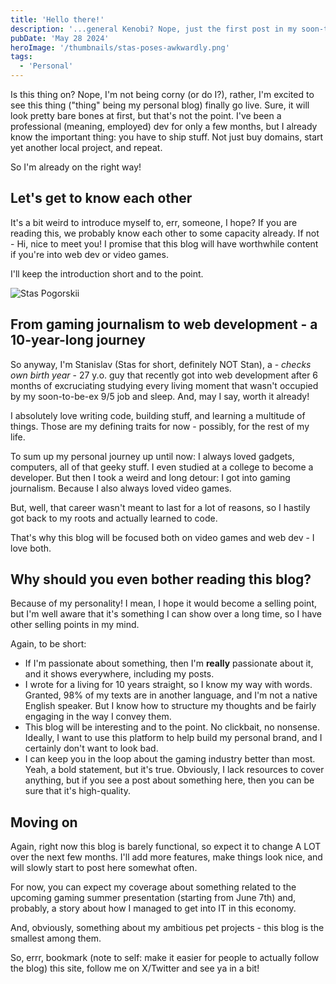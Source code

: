```yaml
---
title: 'Hello there!'
description: '...general Kenobi? Nope, just the first post in my soon-to-be-awesome personal blog!'
pubDate: 'May 28 2024'
heroImage: '/thumbnails/stas-poses-awkwardly.png'
tags:
  - 'Personal'
---
```


Is this thing on? Nope, I'm not being corny (or do I?), rather, I'm excited to see this thing ("thing" being my personal
blog) finally go live. Sure, it will look pretty bare bones at first, but that's not the point. I've been a
professional (meaning, employed) dev for only a few months, but I already know the important thing: you have to ship
stuff. Not just buy domains, start yet another local project, and repeat.

So I'm already on the right way!

## Let's get to know each other

It's a bit weird to introduce myself to, err, someone, I hope? If you are reading this, we probably know each other to
some capacity already. If not - Hi, nice to meet you! I promise that this blog will have worthwhile content if you're
into web dev or video games.

I'll keep the introduction short and to the point.

![Stas Pogorskii](/thumbnails/stas-poses-awkwardly.png)

## From gaming journalism to web development - a 10-year-long journey

So anyway, I'm Stanislav (Stas for short, definitely NOT Stan), a - *checks own birth year* - 27 y.o. guy that recently
got into web development after 6 months of excruciating studying every living moment that wasn't occupied by my
soon-to-be-ex 9/5 job and sleep. And, may I say, worth it already!

I absolutely love writing code, building stuff, and learning a multitude of things. Those are my defining traits for
now - possibly, for the rest of my life.

To sum up my personal journey up until now: I always loved gadgets, computers, all of that geeky stuff. I even studied
at a college to become a developer. But then I took a weird and long detour: I got into gaming journalism. Because I
also always loved video games.

But, well, that career wasn't meant to last for a lot of reasons, so I hastily got back to my roots and actually learned
to code.

That's why this blog will be focused both on video games and web dev - I love both.

## Why should you even bother reading this blog?

Because of my personality! I mean, I hope it would become a selling point, but I'm well aware that it's something I can
show over a long time, so I have other selling points in my mind.

Again, to be short:

- If I'm passionate about something, then I'm **really** passionate about it, and it shows everywhere, including my
  posts.
- I wrote for a living for 10 years straight, so I know my way with words. Granted, 98% of my texts are in another
  language, and I'm not a native English speaker. But I know how to structure my thoughts and be fairly engaging in the
  way I convey them.
- This blog will be interesting and to the point. No clickbait, no nonsense. Ideally, I want to use this platform to
  help build my personal brand, and I certainly don't want to look bad.
- I can keep you in the loop about the gaming industry better than most. Yeah, a bold statement, but it's true.
  Obviously, I lack resources to cover anything, but if you see a post about something here, then you can be sure that
  it's high-quality.

## Moving on

Again, right now this blog is barely functional, so expect it to change A LOT over the next few months. I'll add more
features, make things look nice, and will slowly start to post here somewhat often.

For now, you can expect my coverage about something related to the upcoming gaming summer presentation (starting from
June 7th) and, probably, a story about how I managed to get into IT in this economy.

And, obviously, something about my ambitious pet projects - this blog is the smallest among them.

So, errr, bookmark (note to self: make it easier for people to actually follow the blog) this site, follow me on
X/Twitter and see ya in a bit!